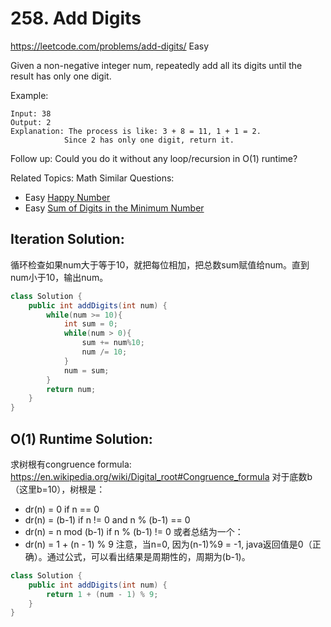 # 258. Add Digits
<https://leetcode.com/problems/add-digits/>
Easy

Given a non-negative integer num, repeatedly add all its digits until the result has only one digit.

Example:

    Input: 38
    Output: 2 
    Explanation: The process is like: 3 + 8 = 11, 1 + 1 = 2. 
                Since 2 has only one digit, return it.
Follow up:
Could you do it without any loop/recursion in O(1) runtime?

Related Topics: Math
Similar Questions:
* Easy [Happy Number](https://leetcode.com/problems/happy-number/)
* Easy [Sum of Digits in the Minimum Number](https://leetcode.com/problems/sum-of-digits-in-the-minimum-number/)

## Iteration Solution:
循环检查如果num大于等于10，就把每位相加，把总数sum赋值给num。直到num小于10，输出num。
```java
class Solution {
    public int addDigits(int num) {
        while(num >= 10){
            int sum = 0;
            while(num > 0){
                sum += num%10;
                num /= 10;
            }
            num = sum;
        }
        return num;
    }
}
```

## O(1) Runtime Solution:
求树根有congruence formula: <https://en.wikipedia.org/wiki/Digital_root#Congruence_formula>
对于底数b（这里b=10），树根是：
* dr(n) = 0 if n == 0
* dr(n) = (b-1) if n != 0 and n % (b-1) == 0
* dr(n) = n mod (b-1) if n % (b-1) != 0
或者总结为一个：
* dr(n) = 1 + (n - 1) % 9
注意，当n=0, 因为(n-1)%9 = -1, java返回值是0（正确）。通过公式，可以看出结果是周期性的，周期为(b-1)。
```java
class Solution {
    public int addDigits(int num) {
        return 1 + (num - 1) % 9;
    }
}
```